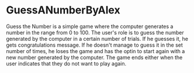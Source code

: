 # GuessANumberByAlex
Guess the Number is a simple game where the computer generates a number in the range from 0 to 100. The user's role is to guess the number generated by the computer in a certain number of trials. If he guesses it, he gets congratulations message. If he doesn't manage to guess it in the set number of times, he loses the game and has the optin to start again with a new number generated by the computer. The game ends either when the user indicates that they do not want to play again.
